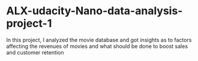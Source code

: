 # ALX-udacity-Nano-data-analysis-project-1
In this project, I analyzed  the movie database and got insights as to factors affecting the revenues of movies and what should be done to boost sales and customer retention 
